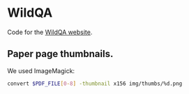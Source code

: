 # WildQA

Code for the [WildQA website](https://lit.eecs.umich.edu/wildqa/).

## Paper page thumbnails.

We used ImageMagick:

```bash
convert $PDF_FILE[0-8] -thumbnail x156 img/thumbs/%d.png
```
